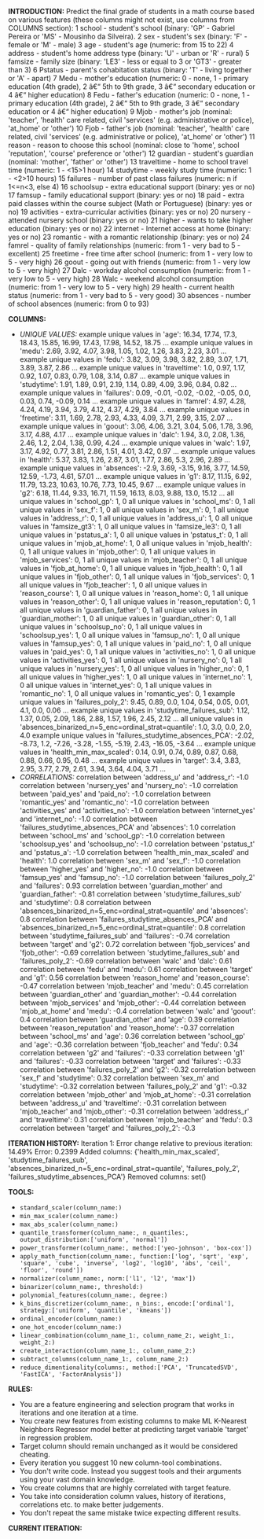 **INTRODUCTION:**
Predict the final grade of students in a math course based on various features (these columns might not exist, use columns from COLUMNS section):
1 school - student's school (binary: 'GP' - Gabriel Pereira or 'MS' - Mousinho da Silveira).
2 sex - student's sex (binary: 'F' - female or 'M' - male)
3 age - student's age (numeric: from 15 to 22)
4 address - student's home address type (binary: 'U' - urban or 'R' - rural)
5 famsize - family size (binary: 'LE3' - less or equal to 3 or 'GT3' - greater than 3)
6 Pstatus - parent's cohabitation status (binary: 'T' - living together or 'A' - apart)
7 Medu - mother's education (numeric: 0 - none, 1 - primary education (4th grade), 2 â€“ 5th to 9th grade, 3 â€“ secondary education or 4 â€“ higher education)
8 Fedu - father's education (numeric: 0 - none, 1 - primary education (4th grade), 2 â€“ 5th to 9th grade, 3 â€“ secondary education or 4 â€“ higher education)
9 Mjob - mother's job (nominal: 'teacher', 'health' care related, civil 'services' (e.g. administrative or police), 'at_home' or 'other')
10 Fjob - father's job (nominal: 'teacher', 'health' care related, civil 'services' (e.g. administrative or police), 'at_home' or 'other')
11 reason - reason to choose this school (nominal: close to 'home', school 'reputation', 'course' preference or 'other')
12 guardian - student's guardian (nominal: 'mother', 'father' or 'other')
13 traveltime - home to school travel time (numeric: 1 - <15>1 hour)
14 studytime - weekly study time (numeric: 1 - <2>10 hours)
15 failures - number of past class failures (numeric: n if 1<=n<3, else 4)
16 schoolsup - extra educational support (binary: yes or no)
17 famsup - family educational support (binary: yes or no)
18 paid - extra paid classes within the course subject (Math or Portuguese) (binary: yes or no)
19 activities - extra-curricular activities (binary: yes or no)
20 nursery - attended nursery school (binary: yes or no)
21 higher - wants to take higher education (binary: yes or no)
22 internet - Internet access at home (binary: yes or no)
23 romantic - with a romantic relationship (binary: yes or no)
24 famrel - quality of family relationships (numeric: from 1 - very bad to 5 - excellent)
25 freetime - free time after school (numeric: from 1 - very low to 5 - very high)
26 goout - going out with friends (numeric: from 1 - very low to 5 - very high)
27 Dalc - workday alcohol consumption (numeric: from 1 - very low to 5 - very high)
28 Walc - weekend alcohol consumption (numeric: from 1 - very low to 5 - very high)
29 health - current health status (numeric: from 1 - very bad to 5 - very good)
30 absences - number of school absences (numeric: from 0 to 93)

**COLUMNS:**
- *UNIQUE VALUES:*
example unique values in 'age': 16.34, 17.74, 17.3, 18.43, 15.85, 16.99, 17.43, 17.98, 14.52, 18.75 ...
example unique values in 'medu': 2.69, 3.92, 4.07, 3.98, 1.05, 1.02, 1.26, 3.83, 2.23, 3.01 ...
example unique values in 'fedu': 3.82, 3.09, 3.98, 3.82, 2.89, 3.07, 1.71, 3.89, 3.87, 2.86 ...
example unique values in 'traveltime': 1.0, 0.97, 1.17, 0.92, 1.07, 0.83, 0.79, 1.08, 3.14, 0.87 ...
example unique values in 'studytime': 1.91, 1.89, 0.91, 2.19, 1.14, 0.89, 4.09, 3.96, 0.84, 0.82 ...
example unique values in 'failures': 0.09, -0.01, -0.02, -0.02, -0.05, 0.0, 0.03, 0.74, -0.09, 0.14 ...
example unique values in 'famrel': 4.97, 4.28, 4.24, 4.19, 3.94, 3.79, 4.12, 4.37, 4.29, 3.84 ...
example unique values in 'freetime': 3.11, 1.69, 2.78, 2.93, 4.33, 4.09, 3.71, 2.99, 3.15, 2.07 ...
example unique values in 'goout': 3.06, 4.06, 3.21, 3.04, 5.06, 1.78, 3.96, 3.17, 4.88, 4.17 ...
example unique values in 'dalc': 1.94, 3.0, 2.08, 1.36, 2.46, 1.2, 2.04, 1.38, 0.99, 4.24 ...
example unique values in 'walc': 1.97, 3.17, 4.92, 0.77, 3.81, 2.86, 1.51, 4.01, 3.42, 0.97 ...
example unique values in 'health': 5.37, 3.83, 1.26, 2.87, 3.01, 1.77, 2.86, 5.3, 2.96, 2.89 ...
example unique values in 'absences': -2.9, 3.69, -3.15, 9.16, 3.77, 14.59, 12.59, -1.73, 4.61, 57.01 ...
example unique values in 'g1': 8.17, 11.15, 6.92, 11.79, 13.23, 10.63, 10.76, 7.73, 10.45, 9.67 ...
example unique values in 'g2': 6.18, 11.44, 9.33, 16.71, 11.59, 16.13, 8.03, 9.88, 13.0, 15.12 ...
all unique values in 'school_gp': 1, 0
all unique values in 'school_ms': 0, 1
all unique values in 'sex_f': 1, 0
all unique values in 'sex_m': 0, 1
all unique values in 'address_r': 0, 1
all unique values in 'address_u': 1, 0
all unique values in 'famsize_gt3': 1, 0
all unique values in 'famsize_le3': 0, 1
all unique values in 'pstatus_a': 1, 0
all unique values in 'pstatus_t': 0, 1
all unique values in 'mjob_at_home': 1, 0
all unique values in 'mjob_health': 0, 1
all unique values in 'mjob_other': 0, 1
all unique values in 'mjob_services': 0, 1
all unique values in 'mjob_teacher': 0, 1
all unique values in 'fjob_at_home': 0, 1
all unique values in 'fjob_health': 0, 1
all unique values in 'fjob_other': 0, 1
all unique values in 'fjob_services': 0, 1
all unique values in 'fjob_teacher': 1, 0
all unique values in 'reason_course': 1, 0
all unique values in 'reason_home': 0, 1
all unique values in 'reason_other': 0, 1
all unique values in 'reason_reputation': 0, 1
all unique values in 'guardian_father': 0, 1
all unique values in 'guardian_mother': 1, 0
all unique values in 'guardian_other': 0, 1
all unique values in 'schoolsup_no': 0, 1
all unique values in 'schoolsup_yes': 1, 0
all unique values in 'famsup_no': 1, 0
all unique values in 'famsup_yes': 0, 1
all unique values in 'paid_no': 1, 0
all unique values in 'paid_yes': 0, 1
all unique values in 'activities_no': 1, 0
all unique values in 'activities_yes': 0, 1
all unique values in 'nursery_no': 0, 1
all unique values in 'nursery_yes': 1, 0
all unique values in 'higher_no': 0, 1
all unique values in 'higher_yes': 1, 0
all unique values in 'internet_no': 1, 0
all unique values in 'internet_yes': 0, 1
all unique values in 'romantic_no': 1, 0
all unique values in 'romantic_yes': 0, 1
example unique values in 'failures_poly_2': 9.45, 0.89, 0.0, 1.04, 0.54, 0.05, 0.01, 4.1, 0.0, 0.06 ...
example unique values in 'studytime_failures_sub': 1.12, 1.37, 0.05, 2.09, 1.86, 2.88, 1.57, 1.96, 2.45, 2.12 ...
all unique values in 'absences_binarized_n=5_enc=ordinal_strat=quantile': 1.0, 3.0, 0.0, 2.0, 4.0
example unique values in 'failures_studytime_absences_PCA': -2.02, -8.73, 1.2, -7.26, -3.28, -1.55, -5.19, 2.43, -16.05, -3.64 ...
example unique values in 'health_min_max_scaled': 0.14, 0.91, 0.74, 0.89, 0.87, 0.68, 0.88, 0.66, 0.95, 0.48 ...
example unique values in 'target': 3.4, 3.83, 2.95, 3.77, 2.79, 2.61, 3.94, 3.64, 4.04, 3.71 ...
- *CORRELATIONS:*
correlation between 'address_u' and 'address_r': -1.0
correlation between 'nursery_yes' and 'nursery_no': -1.0
correlation between 'paid_yes' and 'paid_no': -1.0
correlation between 'romantic_yes' and 'romantic_no': -1.0
correlation between 'activities_yes' and 'activities_no': -1.0
correlation between 'internet_yes' and 'internet_no': -1.0
correlation between 'failures_studytime_absences_PCA' and 'absences': 1.0
correlation between 'school_ms' and 'school_gp': -1.0
correlation between 'schoolsup_yes' and 'schoolsup_no': -1.0
correlation between 'pstatus_t' and 'pstatus_a': -1.0
correlation between 'health_min_max_scaled' and 'health': 1.0
correlation between 'sex_m' and 'sex_f': -1.0
correlation between 'higher_yes' and 'higher_no': -1.0
correlation between 'famsup_yes' and 'famsup_no': -1.0
correlation between 'failures_poly_2' and 'failures': 0.93
correlation between 'guardian_mother' and 'guardian_father': -0.81
correlation between 'studytime_failures_sub' and 'studytime': 0.8
correlation between 'absences_binarized_n=5_enc=ordinal_strat=quantile' and 'absences': 0.8
correlation between 'failures_studytime_absences_PCA' and 'absences_binarized_n=5_enc=ordinal_strat=quantile': 0.8
correlation between 'studytime_failures_sub' and 'failures': -0.74
correlation between 'target' and 'g2': 0.72
correlation between 'fjob_services' and 'fjob_other': -0.69
correlation between 'studytime_failures_sub' and 'failures_poly_2': -0.69
correlation between 'walc' and 'dalc': 0.61
correlation between 'fedu' and 'medu': 0.61
correlation between 'target' and 'g1': 0.56
correlation between 'reason_home' and 'reason_course': -0.47
correlation between 'mjob_teacher' and 'medu': 0.45
correlation between 'guardian_other' and 'guardian_mother': -0.44
correlation between 'mjob_services' and 'mjob_other': -0.44
correlation between 'mjob_at_home' and 'medu': -0.4
correlation between 'walc' and 'goout': 0.4
correlation between 'guardian_other' and 'age': 0.39
correlation between 'reason_reputation' and 'reason_home': -0.37
correlation between 'school_ms' and 'age': 0.36
correlation between 'school_gp' and 'age': -0.36
correlation between 'fjob_teacher' and 'fedu': 0.34
correlation between 'g2' and 'failures': -0.33
correlation between 'g1' and 'failures': -0.33
correlation between 'target' and 'failures': -0.33
correlation between 'failures_poly_2' and 'g2': -0.32
correlation between 'sex_f' and 'studytime': 0.32
correlation between 'sex_m' and 'studytime': -0.32
correlation between 'failures_poly_2' and 'g1': -0.32
correlation between 'mjob_other' and 'mjob_at_home': -0.31
correlation between 'address_u' and 'traveltime': -0.31
correlation between 'mjob_teacher' and 'mjob_other': -0.31
correlation between 'address_r' and 'traveltime': 0.31
correlation between 'mjob_teacher' and 'fedu': 0.3
correlation between 'target' and 'failures_poly_2': -0.3

**ITERATION HISTORY:**
Iteration 1:
Error change relative to previous iteration: 14.49%
Error: 0.2399
Added columns: {'health_min_max_scaled', 'studytime_failures_sub', 'absences_binarized_n=5_enc=ordinal_strat=quantile', 'failures_poly_2', 'failures_studytime_absences_PCA'}
Removed columns: set()

**TOOLS:**
- `standard_scaler(column_name:)`
- `min_max_scaler(column_name:)`
- `max_abs_scaler(column_name:)`
- `quantile_transformer(column_name:, n_quantiles:, output_distribution:['uniform', 'normal'])`
- `power_transformer(column_name:, method:['yeo-johnson', 'box-cox'])`
- `apply_math_function(column_name:, function:['log', 'sqrt', 'exp', 'square', 'cube', 'inverse', 'log2', 'log10', 'abs', 'ceil', 'floor', 'round'])`
- `normalizer(column_name:, norm:['l1', 'l2', 'max'])`
- `binarizer(column_name:, threshold:)`
- `polynomial_features(column_name:, degree:)`
- `k_bins_discretizer(column_name:, n_bins:, encode:['ordinal'], strategy:['uniform', 'quantile', 'kmeans'])`
- `ordinal_encoder(column_name:)`
- `one_hot_encoder(column_name:)`
- `linear_combination(column_name_1:, column_name_2:, weight_1:, weight_2:)`
- `create_interaction(column_name_1:, column_name_2:)`
- `subtract_columns(column_name_1:, column_name_2:)`
- `reduce_dimentionality(columns:, method:['PCA', 'TruncatedSVD', 'FastICA', 'FactorAnalysis'])`

**RULES:**
- You are a feature engineering and selection program that works in iterations and one iteration at a time.
- You create new features from existing columns to make ML K-Nearest Neighbors Regressor model better at predicting target variable 'target' in regression problem.
- Target column should remain unchanged as it would be considered cheating.
- Every iteration you suggest 10 new column-tool combinations.
- You don't write code. Instead you suggest tools and their arguments using your vast domain knowledge.
- You create columns that are highly correlated with target feature.
- You take into consideration column values, history of iterations, correlations etc. to make better judgements.
- You don't repeat the same mistake twice expecting different results.

**CURRENT ITERATION:**